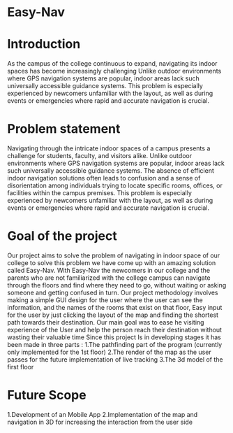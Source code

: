 # Easy-Nav

# Introduction 
As the campus of the college continuous to expand, navigating its indoor spaces has become increasingly challenging
Unlike outdoor environments where GPS navigation systems are popular, indoor areas lack such universally accessible guidance systems. 
This problem is especially experienced by newcomers unfamiliar with the layout, as well as during events or emergencies where rapid and accurate navigation is crucial.
# Problem statement
Navigating through the intricate indoor spaces of a campus presents a challenge for students, faculty, and visitors alike. 
Unlike outdoor environments where GPS navigation systems are popular, indoor areas lack such universally accessible guidance systems. 
The absence of efficient indoor navigation solutions often leads to confusion and a sense of disorientation among individuals trying to locate specific rooms, offices, or facilities within the campus premises. 
This problem is especially experienced by newcomers unfamiliar with the layout, as well as during events or emergencies where rapid and accurate navigation is crucial.
# Goal of the project
Our project aims to solve the problem of navigating in indoor space of our college to solve this problem we have come up with an amazing solution called Easy-Nav. With Easy-Nav the newcomers in our college and the parents who are not familiarized with the college campus can navigate through the floors and find where they need to go, without waiting or asking someone and getting confused in turn.
Our project methodology involves making a simple GUI design for the user where the user can see the information, and the names of the rooms that exist on that floor, Easy input for the user by just clicking the layout of the map and finding the shortest path towards their destination. Our main goal was to ease he visiting experience of the User and help the person reach their destination without wasting their valuable time
Since this project Is in developing stages it has been made in three parts :
1.The pathfinding part of the program (currently only implemented for the 1st floor)
2.The render of the map as the user passes for the future implementation of live tracking
3.The 3d model of the first floor
# Future Scope
1.Development of an Mobile App
2.Implementation of the map and navigation in 3D for increasing the interaction from the user side

